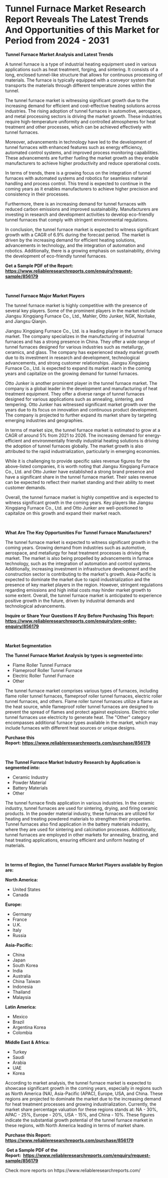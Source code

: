 <p><h1>Tunnel Furnace Market Research Report Reveals The Latest Trends And Opportunities of this Market for Period from 2024 - 2031</h1></p><p><strong>Tunnel Furnace Market Analysis and Latest Trends</strong></p>
<p><p>A tunnel furnace is a type of industrial heating equipment used in various applications such as heat treatment, forging, and sintering. It consists of a long, enclosed tunnel-like structure that allows for continuous processing of materials. The furnace is typically equipped with a conveyor system that transports the materials through different temperature zones within the tunnel.</p><p>The tunnel furnace market is witnessing significant growth due to the increasing demand for efficient and cost-effective heating solutions across industries. The rising adoption of tunnel furnaces in automotive, aerospace, and metal processing sectors is driving the market growth. These industries require high-temperature uniformity and controlled atmospheres for heat treatment and other processes, which can be achieved effectively with tunnel furnaces.</p><p>Moreover, advancements in technology have led to the development of tunnel furnaces with enhanced features such as energy efficiency, automated control systems, and improved process monitoring capabilities. These advancements are further fueling the market growth as they enable manufacturers to achieve higher productivity and reduce operational costs.</p><p>In terms of trends, there is a growing focus on the integration of tunnel furnaces with automated systems and robotics for seamless material handling and process control. This trend is expected to continue in the coming years as it enables manufacturers to achieve higher precision and consistency in their processes.</p><p>Furthermore, there is an increasing demand for tunnel furnaces with reduced carbon emissions and improved sustainability. Manufacturers are investing in research and development activities to develop eco-friendly tunnel furnaces that comply with stringent environmental regulations.</p><p>In conclusion, the tunnel furnace market is expected to witness significant growth with a CAGR of 6.9% during the forecast period. The market is driven by the increasing demand for efficient heating solutions, advancements in technology, and the integration of automation and robotics. Additionally, there is a growing emphasis on sustainability, driving the development of eco-friendly tunnel furnaces.</p></p>
<p><strong>Get a Sample PDF of the Report:&nbsp; <a href="https://www.reliableresearchreports.com/enquiry/request-sample/856179">https://www.reliableresearchreports.com/enquiry/request-sample/856179</a></strong></p>
<p>&nbsp;</p>
<p><strong>Tunnel Furnace Major Market Players</strong></p>
<p><p>The tunnel furnace market is highly competitive with the presence of several key players. Some of the prominent players in the market include Jiangsu Xingqiang Furnace Co., Ltd., Mahler, Otto Junker, NGK, Noritake, and Jiangsu Qianjin.</p><p>Jiangsu Xingqiang Furnace Co., Ltd. is a leading player in the tunnel furnace market. The company specializes in the manufacturing of industrial furnaces and has a strong presence in China. They offer a wide range of tunnel furnaces designed for various industries such as metallurgy, ceramics, and glass. The company has experienced steady market growth due to its investment in research and development, technological advancements, and strong customer relationships. Jiangsu Xingqiang Furnace Co., Ltd. is expected to expand its market reach in the coming years and capitalize on the growing demand for tunnel furnaces.</p><p>Otto Junker is another prominent player in the tunnel furnace market. The company is a global leader in the development and manufacturing of heat treatment equipment. They offer a diverse range of tunnel furnaces designed for various applications such as annealing, sintering, and tempering. Otto Junker has witnessed significant market growth over the years due to its focus on innovation and continuous product development. The company is projected to further expand its market share by targeting emerging industries and geographies.</p><p>In terms of market size, the tunnel furnace market is estimated to grow at a CAGR of around 5% from 2021 to 2026. The increasing demand for energy-efficient and environmentally friendly industrial heating solutions is driving the adoption of tunnel furnaces globally. The market growth is also attributed to the rapid industrialization, particularly in emerging economies.</p><p>While it is challenging to provide specific sales revenue figures for the above-listed companies, it is worth noting that Jiangsu Xingqiang Furnace Co., Ltd. and Otto Junker have established a strong brand presence and have a significant share in the tunnel furnace market. Their sales revenue can be expected to reflect their market standing and their ability to meet customer demands.</p><p>Overall, the tunnel furnace market is highly competitive and is expected to witness significant growth in the coming years. Key players like Jiangsu Xingqiang Furnace Co., Ltd. and Otto Junker are well-positioned to capitalize on this growth and expand their market reach.</p></p>
<p>&nbsp;</p>
<p><strong>What Are The Key Opportunities For Tunnel Furnace Manufacturers?</strong></p>
<p><p>The tunnel furnace market is expected to witness significant growth in the coming years. Growing demand from industries such as automotive, aerospace, and metallurgy for heat treatment processes is driving the market. The market is also being propelled by advancements in furnace technology, such as the integration of automation and control systems. Additionally, increasing investment in infrastructure development and the construction sector is contributing to the market's growth. Asia-Pacific is expected to dominate the market due to rapid industrialization and the presence of key market players in the region. However, stringent regulations regarding emissions and high initial costs may hinder market growth to some extent. Overall, the tunnel furnace market is anticipated to experience positive growth in the future, driven by industrial demands and technological advancements.</p></p>
<p><strong>Inquire or Share Your Questions If Any Before Purchasing This Report: <a href="https://www.reliableresearchreports.com/enquiry/pre-order-enquiry/856179">https://www.reliableresearchreports.com/enquiry/pre-order-enquiry/856179</a></strong></p>
<p>&nbsp;</p>
<p><strong>Market Segmentation</strong></p>
<p><strong>The Tunnel Furnace Market Analysis by types is segmented into:</strong></p>
<p><ul><li>Flame Roller Tunnel Furnace</li><li>Flameproof Roller Tunnel Furnace</li><li>Electric Roller Tunnel Furnace</li><li>Other</li></ul></p>
<p><p>The tunnel furnace market comprises various types of furnaces, including flame roller tunnel furnaces, flameproof roller tunnel furnaces, electric roller tunnel furnaces, and others. Flame roller tunnel furnaces utilize a flame as the heat source, while flameproof roller tunnel furnaces are designed to prevent the spread of flames and protect against explosions. Electric roller tunnel furnaces use electricity to generate heat. The "Other" category encompasses additional furnace types available in the market, which may include furnaces with different heat sources or unique designs.</p></p>
<p><strong>Purchase this Report:&nbsp;<a href="https://www.reliableresearchreports.com/purchase/856179">https://www.reliableresearchreports.com/purchase/856179</a></strong></p>
<p>&nbsp;</p>
<p><strong>The Tunnel Furnace Market Industry Research by Application is segmented into:</strong></p>
<p><ul><li>Ceramic Industry</li><li>Powder Material</li><li>Battery Materials</li><li>Other</li></ul></p>
<p><p>The tunnel furnace finds application in various industries. In the ceramic industry, tunnel furnaces are used for sintering, drying, and firing ceramic products. In the powder material industry, these furnaces are utilized for heating and treating powdered materials to strengthen their properties. Tunnel furnaces also find application in the battery materials industry, where they are used for sintering and calcination processes. Additionally, tunnel furnaces are employed in other markets for annealing, brazing, and heat treating applications, ensuring efficient and uniform heating of materials.</p></p>
<p>&nbsp;</p>
<p><strong>In terms of Region, the Tunnel Furnace Market Players available by Region are:</strong></p>
<p>
    <p> <strong> North America: </strong>
        <ul>
            <li>United States</li>
            <li>Canada</li>
        </ul>
        </p> 
    <p> <strong> Europe: </strong>
        <ul>
            <li>Germany</li>
            <li>France</li>
            <li>U.K.</li>
            <li>Italy</li>
            <li>Russia</li>
        </ul>
        </p> 
    <p> <strong> Asia-Pacific: </strong>
        <ul>
            <li>China</li>
            <li>Japan</li>
            <li>South Korea</li>
            <li>India</li>
            <li>Australia</li>
            <li>China Taiwan</li>
            <li>Indonesia</li>
            <li>Thailand</li>
            <li>Malaysia</li>
        </ul>
        </p> 
    <p> <strong> Latin America: </strong>
        <ul>
            <li>Mexico</li>
            <li>Brazil</li>
            <li>Argentina Korea</li>
            <li>Colombia</li>
        </ul>
        </p> 
    <p> <strong> Middle East & Africa: </strong>
        <ul>
            <li>Turkey</li>
            <li>Saudi</li>
            <li>Arabia</li>
            <li>UAE</li>
            <li>Korea</li>
        </ul>
    </p>
    </p>
<p><p>According to market analysis, the tunnel furnace market is expected to showcase significant growth in the coming years, especially in regions such as North America (NA), Asia-Pacific (APAC), Europe, USA, and China. These regions are projected to dominate the market due to the increasing demand for heat treatment processes and growing industrialization. Currently, the market share percentage valuation for these regions stands at: NA - 30%, APAC - 25%, Europe - 20%, USA - 15%, and China - 10%. These figures indicate the substantial growth potential of the tunnel furnace market in these regions, with North America leading in terms of market share.</p></p>
<p><strong>Purchase this Report: <a href="https://www.reliableresearchreports.com/purchase/856179">https://www.reliableresearchreports.com/purchase/856179</a></strong></p>
<p>&nbsp;<strong>Get a Sample PDF of the Report:&nbsp;&nbsp;<a href="https://www.reliableresearchreports.com/enquiry/request-sample/856179">https://www.reliableresearchreports.com/enquiry/request-sample/856179</a></strong></p>
<p><strong></strong></p>
<p>Check more reports on https://www.reliableresearchreports.com/</p>